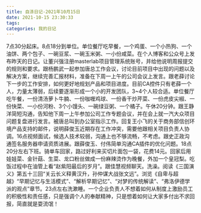 ```yaml
---
title: 自涤日记-2021年10月15日
date: 2021-10-15 23:30:33
tags:
categories: 我的日记
---
```

7点30分起床。8点18分到单位。单位餐厅吃早餐，一个鸡蛋、一个小热狗、一个油饼、两个包子、一碗豆浆、一碗玉米粥、一小份咸菜。在个人博客和公众号上发布昨天的日记。让董兴强注册masterlab项目管理系统账号，并给他说明周报提交的规则和要求。跟杨鹏武一起参加唐总工作会议，讨论目前项目中出现的问题以及解决方案，继续完善汇报材料，准备在下周一上午的公司会议上发言。跟老薛讨论下一步的工作安排，如何更好地规划产品和项目进度。目前CA控件只有老薛一个人，力量太薄弱，后续要逐渐形成一个小的开发团队，3~4个人较合适。单位餐厅吃午餐，一份清汤萝卜牛腩、一份咖喱鸡球、一份香干炒芹菜、一份虎皮尖椒、一份快菜、一小份河粉、3个小馒头、一碗绿豆粥、一个橘子。午休20分钟。跟王静洋简短沟通，告知他下周一上午参加公司工作专题会议，并在会上就一汽大众项目问题复盘进行发言。被唐总叫到办公室指示工作。回复王小飞的关于商务部信创环境产品支持的邮件，说明薛俊玉近期存在工作冲突，需要他跟相关项目负责人协调。16点视频面试，候选人技术较弱，沟通上也不够流畅，不考虑。跟史正政沟通签名服务器申请资质进展。跟薛俊玉、付伟简单沟通CA插件的优化问题。18点20分左右下班。骑单车回家，路过好利来买切片面包一袋，花费14元。回家后用娃娃菜、金针菇、生菜、龙口粉丝做成一份麻辣烫作为晚餐，外加一个皇冠梨。吃饭过程中在油管上看“赵紫阳最后的岁月”。跟佳慧视频聊天。洗澡。阅读《三国演义》第五十三回“关云长义释黄汉升，孙仲谋大战张文远”。浏览《自卑与超越》“早期记忆与生活模式”、“解析早期记忆”、“对梦的传统解读”、“弗洛伊德学派的观点”章节。23点左右洗漱睡。一个企业负责人不想着如何从制度上激励员工的积极性和责任感，只是强调个人的奉献精神，只是想着如何让大家多付出不求回报，简直就是耍流氓！